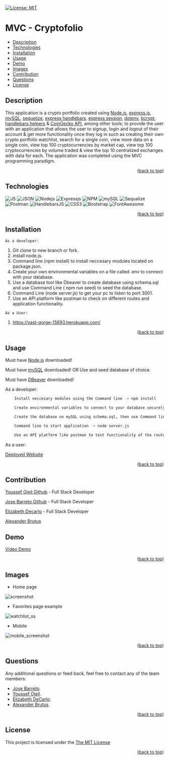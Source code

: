 
<p id="readme-top"></p>

[![License: MIT](https://img.shields.io/badge/License-MIT-yellow.svg)](https://opensource.org/licenses/MIT)
  # MVC - Cryptofolio
  
 
  * [Description](#description)
  * [Technologies](#technologies) 
  * [Installation](#installation)
  * [Usage](#usage)
  * [Demo](#demo)
  * [Images](#images)
  * [Contribution](#contribution)
  * [Questions](#questions)
  * [License](#license)


  ## Description

  This application is a crypto portfolio created using [Node.js](https://nodejs.org/en/), [express.js](http://expressjs.com/), [mySQL](https://dev.mysql.com/downloads/mysql/), [sequelize](https://www.npmjs.com/package/sequelize), [express handlebars](https://www.npmjs.com/package/express-handlebars), [express session](https://www.npmjs.com/package/express-session), [dotenv](https://www.npmjs.com/package/dotenv), [bcrypt](https://www.npmjs.com/package/bcrypt), [handlebars helpers](https://www.npmjs.com/package/handlebars-helpers) & [CoinGecko API](https://www.coingecko.com/en/api), among other tools; to provide the user with an application that allows the user to signup, login and logout of their account & get more functionality once they log in such as creating their own crypto portfolio watchlist, search for a single coin, view more data on a single coin, view top 100 cryptocurrencies by market cap, view top 100 cryptocurrencies by volume traded & view the top 10 centralized exchanges with data for each. The application was completed using the MVC programming paradigm.

   <p align="right">(<a href="#readme-top">back to top</a>)</p>

## Technologies 

![JS](https://img.shields.io/badge/JavaScript-323330?style=for-the-badge&logo=javascript&logoColor=F7DF1E)
![JSON](https://img.shields.io/badge/json-5E5C5C?style=for-the-badge&logo=json&logoColor=white)
![Nodejs](https://img.shields.io/badge/Node.js-339933?style=for-the-badge&logo=nodedotjs&logoColor=white)
![Expressjs](https://img.shields.io/badge/Express.js-000000?style=for-the-badge&logo=express&logoColor=white)
![NPM](https://img.shields.io/badge/npm-CB3837?style=for-the-badge&logo=npm&logoColor=white)
![mySQL](https://img.shields.io/badge/MySQL-005C84?style=for-the-badge&logo=mysql&logoColor=white)
![Sequalize](https://img.shields.io/badge/Sequelize-52B0E7?style=for-the-badge&logo=Sequelize&logoColor=white)
![Postman](https://img.shields.io/badge/Postman-FF6C37?style=for-the-badge&logo=Postman&logoColor=white)
![HandlebarsJS](https://img.shields.io/badge/Handlebars.js-f0772b?style=for-the-badge&logo=handlebarsdotjs&logoColor=black)
![CSS3](https://img.shields.io/badge/CSS3-1572B6?style=for-the-badge&logo=css3&logoColor=white)
![Bootstrap](https://img.shields.io/badge/Bootstrap-563D7C?style=for-the-badge&logo=bootstrap&logoColor=white)
![FontAwesome](https://img.shields.io/badge/Font_Awesome-339AF0?style=for-the-badge&logo=fontawesome&logoColor=white)      

 <p align="right">(<a href="#readme-top">back to top</a>)</p>
 
 ## Installation

    As a developer:

  1. Git clone to new branch or fork.
  2. install node.js.
  3. Command line (npm install) to install neccesary modules located on package.json.
  4. Create your own environmental variables on a file called .env to connect with your database.
  5. Use a database tool like Dbeaver to create database using schema.sql and use Command Line ( npm run seed) to seed the database.
  6. Command Line (node server.js) to get your pc to listen to port 3001.
  7. Use an API platform like postman to check on different routes and application functionality.

    As a User: 

1. https://vast-gorge-15693.herokuapp.com/

 <p align="right">(<a href="#readme-top">back to top</a>)</p>
    



  ## Usage

Must have [Node.js](https://nodejs.org/en/) downloaded!

Must have [mySQL](https://dev.mysql.com/downloads/mysql/) downloaded! OR Use and seed database of choice.

Must have [DBeaver](https://dbeaver.io/) downloaded! 

  As a developer:
```sh 
    Install neccesary modules using the Command line -> npm install
``` 
```sh 
    Create environmental variables to connect to your database securely ->  (.env)
``` 
```sh 
    Create the database on mySQL using schema.sql, then use Command line -> npm run seed
``` 
```sh 
    Command line to start application -> node server.js
```
```sh 
    Use an API platform like postman to test functionality of the routes and models
```

As a user:


[Deployed Website](https://vast-gorge-15693.herokuapp.com/)



 <p align="right">(<a href="#readme-top">back to top</a>)</p>

  ## Contribution

[Youssef Ojeil Github](https://github.com/youssefojeil) - Full Stack Developer

[Jose Barreto Github](https://github.com/joseobm92) - Full Stack Developer

[Elizabeth Decarlo](https://github.com/bethdecarlo) - Full Stack Developer
    
[Alexander Brutus]()
  


  ## Demo
[Video Demo](https://drive.google.com/file/d/1krVjPi-HKLukFXQDYQOc-okN4duiYhAL/view)

 <p align="right">(<a href="#readme-top">back to top</a>)</p>
 
 
 ## Images 
 
 * Home page 
 
![screenshot](https://user-images.githubusercontent.com/110702442/203106186-087b01a8-c3ec-4393-87d8-7a56868662ea.png)

 * Favorites page example
 
![watchlist_ss](https://user-images.githubusercontent.com/110702442/203106374-1d564d5d-6e86-41ec-9d4e-5e1c5bba6792.jpg)


 * Mobile
 
 ![mobile_screenshot](https://user-images.githubusercontent.com/110702442/203106430-be89db91-afa8-4701-8b6a-6964cde3b821.png)


 
 <p align="right">(<a href="#readme-top">back to top</a>)</p>
 
 

  ## Questions

   Any additional questions or feed back, feel free to contact any of the team members: 
   * [Jose Barreto](mailto:joseobm92@gmail.com).
   * [Youssef Ojeil](mailto:youssef.ojeil@hotmail.com).
   * [Elizabeth DeCarlo](mailto:bethdecarlo@gmail.com).
   * [Alexander Brutus]().
    
   <p align="right">(<a href="#readme-top">back to top</a>)</p>
  
  ## License
  This project is licensed under the [The MIT License](https://opensource.org/licenses/MIT)
   <p align="right">(<a href="#readme-top">back to top</a>)</p>
      

